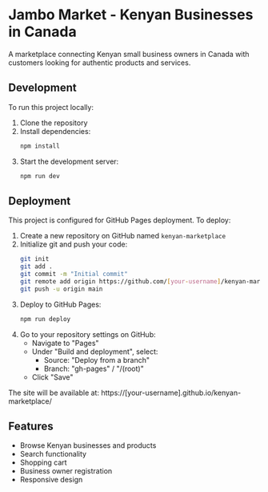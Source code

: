 # Jambo Market - Kenyan Businesses in Canada

A marketplace connecting Kenyan small business owners in Canada with customers looking for authentic products and services.

## Development

To run this project locally:

1. Clone the repository
2. Install dependencies:
   ```bash
   npm install
   ```
3. Start the development server:
   ```bash
   npm run dev
   ```

## Deployment

This project is configured for GitHub Pages deployment. To deploy:

1. Create a new repository on GitHub named `kenyan-marketplace`
2. Initialize git and push your code:
   ```bash
   git init
   git add .
   git commit -m "Initial commit"
   git remote add origin https://github.com/[your-username]/kenyan-marketplace.git
   git push -u origin main
   ```
3. Deploy to GitHub Pages:
   ```bash
   npm run deploy
   ```
4. Go to your repository settings on GitHub:
   - Navigate to "Pages"
   - Under "Build and deployment", select:
     - Source: "Deploy from a branch"
     - Branch: "gh-pages" / "/(root)"
   - Click "Save"

The site will be available at: https://[your-username].github.io/kenyan-marketplace/

## Features

- Browse Kenyan businesses and products
- Search functionality
- Shopping cart
- Business owner registration
- Responsive design